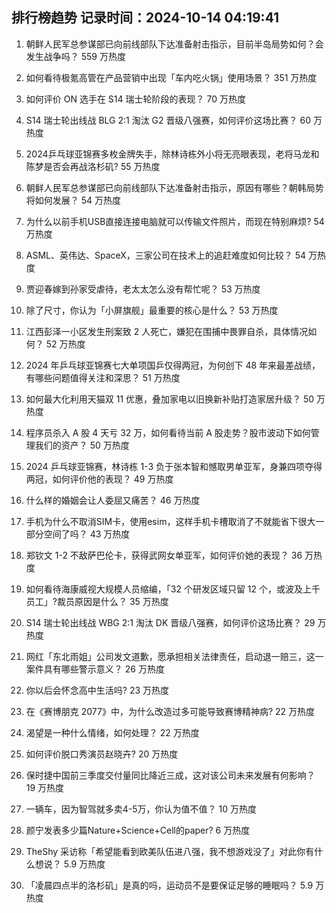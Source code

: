 
## 排行榜趋势 记录时间：2024-10-14 04:19:41
  
  1. 朝鲜人民军总参谋部已向前线部队下达准备射击指示，目前半岛局势如何？会发生战争吗？ 559 万热度
    
  2. 如何看待极氪高管在产品营销中出现「车内吃火锅」使用场景？ 351 万热度
    
  3. 如何评价 ON 选手在 S14 瑞士轮阶段的表现？ 70 万热度
    
  4. S14 瑞士轮出线战 BLG 2:1 淘汰 G2 晋级八强赛，如何评价这场比赛？ 60 万热度
    
  5. 2024乒乓球亚锦赛多枚金牌失手，除林诗栋外小将无亮眼表现，老将马龙和陈梦是否会再战洛杉矶? 55 万热度
    
  6. 朝鲜人民军总参谋部已向前线部队下达准备射击指示，原因有哪些？朝韩局势将如何发展？ 54 万热度
    
  7. 为什么以前手机USB直接连接电脑就可以传输文件照片，而现在特别麻烦? 54 万热度
    
  8. ASML、英伟达、SpaceX，三家公司在技术上的追赶难度如何比较？ 54 万热度
    
  9. 贾迎春嫁到孙家受虐待，老太太怎么没有帮忙呢？ 53 万热度
    
  10. 除了尺寸，你认为「小屏旗舰」最重要的核心是什么？ 53 万热度
    
  11. 江西彭泽一小区发生刑案致 2 人死亡，嫌犯在围捕中畏罪自杀，具体情况如何？ 52 万热度
    
  12. 2024 年乒乓球亚锦赛七大单项国乒仅得两冠，为何创下 48 年来最差战绩，有哪些问题值得关注和深思？ 51 万热度
    
  13. 如何最大化利用天猫双 11 优惠，叠加家电以旧换新补贴打造家居升级？ 50 万热度
    
  14. 程序员杀入 A 股 4 天亏 32 万，如何看待当前 A 股走势？股市波动下如何管理我们的资产？ 50 万热度
    
  15. 2024 乒乓球亚锦赛，林诗栋 1-3 负于张本智和憾取男单亚军，身兼四项夺得两冠，如何评价他的表现？ 49 万热度
    
  16. 什么样的婚姻会让人委屈又痛苦？ 46 万热度
    
  17. 手机为什么不取消SIM卡，使用esim，这样手机卡槽取消了不就能省下很大一部分空间了吗？ 43 万热度
    
  18. 郑钦文 1-2 不敌萨巴伦卡，获得武网女单亚军，如何评价她的表现？ 36 万热度
    
  19. 如何看待海康威视大规模人员缩编，「32 个研发区域只留 12 个，或波及上千员工」?裁员原因是什么？ 35 万热度
    
  20. S14 瑞士轮出线战 WBG 2:1 淘汰 DK 晋级八强赛，如何评价这场比赛？ 29 万热度
    
  21. 网红「东北雨姐」公司发文道歉，愿承担相关法律责任，启动退一赔三，这一案件具有哪些警示意义？ 26 万热度
    
  22. 你以后会怀念高中生活吗? 23 万热度
    
  23. 在《赛博朋克 2077》中，为什么改造过多可能导致赛博精神病? 22 万热度
    
  24. 渴望是一种什么情绪，如何处理？ 22 万热度
    
  25. 如何评价脱口秀演员赵晓卉? 20 万热度
    
  26. 保时捷中国前三季度交付量同比降近三成，这对该公司未来发展有何影响？ 19 万热度
    
  27. 一辆车，因为智驾就多卖4-5万，你认为值不值？ 10 万热度
    
  28. 颜宁发表多少篇Nature+Science+Cell的paper? 6 万热度
    
  29. TheShy 采访称「希望能看到欧美队伍进八强，我不想游戏没了」对此你有什么想说？ 5.9 万热度
    
  30. 「凌晨四点半的洛杉矶」是真的吗，运动员不是要保证足够的睡眠吗？ 5.9 万热度
    